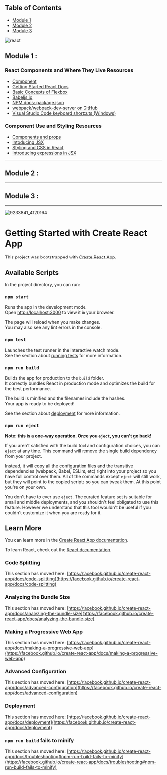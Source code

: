 ## Table of Contents

- [Module 1](#module-1-)
- [Module 2](#module-2-)
- [Module 3](#module-3-)

![react](https://github.com/user-attachments/assets/d85b64ec-90fb-4df1-b8d9-201a34eb4943)

## Module 1 :

### React Components and Where They Live Resources

- [Component](https://react.dev/reference/react/Component#catching-rendering-errors-with-an-error-boundary)
- [Getting Started React Docs](https://legacy.reactjs.org/docs/getting-started.html)
- [Basic Concepts of Flexbox](https://developer.mozilla.org/en-US/docs/Web/CSS/CSS_flexible_box_layout/Basic_concepts_of_flexbox)
- [Babeljs.io](https://babeljs.io/)
- [NPM docs: package.json](https://docs.npmjs.com/cli/v7/configuring-npm/package-json)
- [webpack/webpack-dev-server on GitHub](https://github.com/webpack/webpack-dev-server)
- [Visual Studio Code keyboard shortcuts (Windows)](https://legacy.reactjs.org/docs/getting-started.html)

### Component Use and Styling Resources

- [Components and props](https://legacy.reactjs.org/docs/components-and-props.html)
- [Intoducing JSX](https://legacy.reactjs.org/docs/introducing-jsx.html)
- [Styling and CSS in React](https://legacy.reactjs.org/docs/faq-styling.html)
- [Introducing expressions in JSX](https://legacy.reactjs.org/docs/introducing-jsx.html#embedding-expressions-in-jsx)

---

## Module 2 :

---

## Module 3 :


---
![9233841_4120164](https://github.com/user-attachments/assets/6179e909-e580-4e3b-9c16-ffd1784c8773)









# Getting Started with Create React App

This project was bootstrapped with [Create React App](https://github.com/facebook/create-react-app).

## Available Scripts

In the project directory, you can run:

### `npm start`

Runs the app in the development mode.\
Open [http://localhost:3000](http://localhost:3000) to view it in your browser.

The page will reload when you make changes.\
You may also see any lint errors in the console.

### `npm test`

Launches the test runner in the interactive watch mode.\
See the section about [running tests](https://facebook.github.io/create-react-app/docs/running-tests) for more information.

### `npm run build`

Builds the app for production to the `build` folder.\
It correctly bundles React in production mode and optimizes the build for the best performance.

The build is minified and the filenames include the hashes.\
Your app is ready to be deployed!

See the section about [deployment](https://facebook.github.io/create-react-app/docs/deployment) for more information.

### `npm run eject`

**Note: this is a one-way operation. Once you `eject`, you can't go back!**

If you aren't satisfied with the build tool and configuration choices, you can `eject` at any time. This command will remove the single build dependency from your project.

Instead, it will copy all the configuration files and the transitive dependencies (webpack, Babel, ESLint, etc) right into your project so you have full control over them. All of the commands except `eject` will still work, but they will point to the copied scripts so you can tweak them. At this point you're on your own.

You don't have to ever use `eject`. The curated feature set is suitable for small and middle deployments, and you shouldn't feel obligated to use this feature. However we understand that this tool wouldn't be useful if you couldn't customize it when you are ready for it.

## Learn More

You can learn more in the [Create React App documentation](https://facebook.github.io/create-react-app/docs/getting-started).

To learn React, check out the [React documentation](https://reactjs.org/).

### Code Splitting

This section has moved here: [https://facebook.github.io/create-react-app/docs/code-splitting](https://facebook.github.io/create-react-app/docs/code-splitting)

### Analyzing the Bundle Size

This section has moved here: [https://facebook.github.io/create-react-app/docs/analyzing-the-bundle-size](https://facebook.github.io/create-react-app/docs/analyzing-the-bundle-size)

### Making a Progressive Web App

This section has moved here: [https://facebook.github.io/create-react-app/docs/making-a-progressive-web-app](https://facebook.github.io/create-react-app/docs/making-a-progressive-web-app)

### Advanced Configuration

This section has moved here: [https://facebook.github.io/create-react-app/docs/advanced-configuration](https://facebook.github.io/create-react-app/docs/advanced-configuration)

### Deployment

This section has moved here: [https://facebook.github.io/create-react-app/docs/deployment](https://facebook.github.io/create-react-app/docs/deployment)

### `npm run build` fails to minify

This section has moved here: [https://facebook.github.io/create-react-app/docs/troubleshooting#npm-run-build-fails-to-minify](https://facebook.github.io/create-react-app/docs/troubleshooting#npm-run-build-fails-to-minify)
